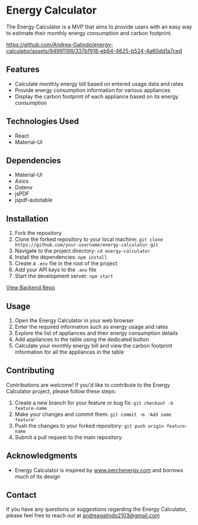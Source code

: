 # Energy Calculator

The Energy Calculator is a MVP that aims to provide users with an easy way to estimate their monthly energy consumption and carbon footprint.


https://github.com/Andrea-Galindo/energy-calculator/assets/94991198/337bf918-eb64-4625-b524-4a60dd1a7ced


## Features

- Calculate monthly energy bill based on entered usage data and rates
- Provide energy consumption information for various appliances
- Display the carbon footprint of each appliance based on its energy consumption

## Technologies Used

- React
- Material-UI

## Dependencies

- Material-UI
- Axios
- Dotenv
- jsPDF
- jspdf-autotable

## Installation

1. Fork the repository
2. Clone the forked repository to your local machine: `git clone https://github.com/your-username/energy-calculator.git`
3. Navigate to the project directory: `cd energy-calculator`
4. Install the dependencies: `npm install`
5. Create a `.env` file in the root of the project
6. Add your API keys to the `.env` file
7. Start the development server: `npm start`

[View Backend Repo](https://github.com/Andrea-Galindo/energy-consumption-api)

## Usage

1. Open the Energy Calculator in your web browser
2. Enter the required information such as energy usage and rates
3. Explore the list of appliances and their energy consumption details
4. Add appliances to the table using the dedicated button
5. Calculate your monthly energy bill and view the carbon footprint information for all the appliances in the table

## Contributing

Contributions are welcome! If you'd like to contribute to the Energy Calculator project, please follow these steps:

1. Create a new branch for your feature or bug fix: `git checkout -b feature-name`
2. Make your changes and commit them: `git commit -m 'Add some feature'`
3. Push the changes to your forked repository: `git push origin feature-name`
4. Submit a pull request to the main repository

## Acknowledgments

- Energy Calculator is inspired by www.perchenergy.com and borrows much of its design

## Contact

If you have any questions or suggestions regarding the Energy Calculator, please feel free to reach out at andreagalindo2103@gmail.com
